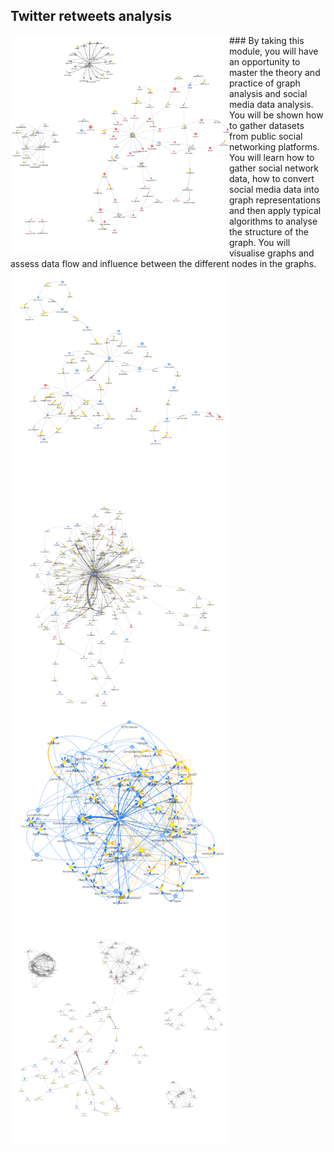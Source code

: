 ## Twitter retweets analysis

<img src="images/bard.png" alt="bard" align="left" width="350" height="350"/> 
### By taking this module, you will have an opportunity to master the theory and practice of graph analysis and social media data analysis. You will be shown how to gather datasets from public social networking platforms. You will learn how to gather social network data, how to convert social media data into graph representations and then apply typical algorithms to analyse the structure of the graph. You will visualise graphs and assess data flow and influence between the different nodes in the graphs.

<img src="images/ChinaSpyBalloon.png" alt="china" align="left" width="350" height="350"/> 
<img src="images/Eurovision.png" alt="eurovision" align="left" width="350" height="350"/>
<img src="images/NursesStrike.png" alt="nurses" align="left" width="350" height="350"/> 
<img src="images/SixNations.png" alt="sixnations" align="left" width="350" height="350"/> 
 
